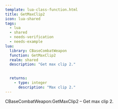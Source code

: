 ```yaml
---
template: lua-class-function.html
title: GetMaxClip2
icon: lua-shared
tags:
  - lua
  - shared
  - needs-verification
  - needs-example
lua:
  library: CBaseCombatWeapon
  function: GetMaxClip2
  realm: shared
  description: "Get max clip 2."
  
  
  returns:
    - type: integer
      description: "Max clip 2."
---
```


<div class="lua__search__keywords">
CBaseCombatWeapon:GetMaxClip2 &#x2013; Get max clip 2.
</div>
